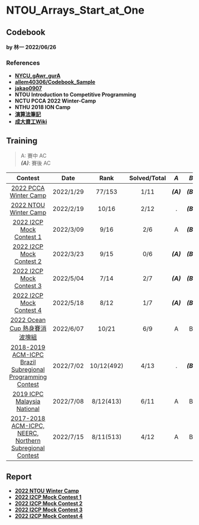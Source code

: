 # NTOU_Arrays_Start_at_One

## Codebook

**by 林一 2022/06/26**
### References
- [**NYCU_gAwr_gurA**](https://github.com/nella17/NYCU_gAwr_gurA)
- [**allem40306/Codebook_Sample**](https://github.com/allem40306/Codebook_Sample.git)
- [**jakao0907**](https://github.com/jakao0907/CompetitiveProgrammingCodebook)
- **NTOU Introduction to Competitive Programming**
- **NCTU PCCA 2022 Winter-Camp**
- **NTHU 2018 ION Camp**
- [**演算法筆記**](https://web.ntnu.edu.tw/~algo/)
- [**成大資工Wiki**](http://wiki.csie.ncku.edu.tw/acm/course/)

## Training

> A:  賽中 AC <br>
> ***(A)***: 賽後 AC 

| Contest               | Date      | Rank   | Solved/Total | ***A*** | ***B*** | ***C*** | ***D*** | ***E*** | ***F*** | ***G*** | ***H*** | ***I*** | ***J*** | ***K*** | ***L*** | ***M*** |
| :----------------------------------------------------------: | :--------: | :--: | :----------: | :-----: | :-----: | :-----: | :-----: | :-----: | :-----: | :-----: | :-----: | :-----: | :-----: | :-----: | :-----: | :-----: |
| [2022 PCCA Winter Camp](https://hackmd.io/@qwe854896/BkSMg4MAF) | 2022/1/29 | 77/153 |     1/11     | ***(A)*** | ***(B)*** |.|.| ***(E)*** | ***(F)*** |.|.|.|.| K |
| [2022 NTOU Winter Camp](https://codeforces.com/group/dnlUA4rsoS/contest/372253) | 2022/2/19 | 10/16 |     2/12     |.|***(B)***|.|.|.| F |.|***H***|***I***| J |.|.|
| [2022 I2CP Mock Contest 1](https://codeforces.com/group/dnlUA4rsoS/contest/372253) | 2022/3/09 | 9/16 |     2/6     | A | ***(B)*** | C |***(D)***| ***(E)*** | ***(F)*** |
| [2022 I2CP Mock Contest 2](https://codeforces.com/group/dnlUA4rsoS/contest/374643) | 2022/3/23 | 9/15 |     0/6     | ***(A)*** | ***(B)*** | ***(C)*** |***(D)***| ***(E)*** | ***(F)*** |
| [2022 I2CP Mock Contest 3](https://codeforces.com/group/dnlUA4rsoS/contest/380617) | 2022/5/04 | 7/14 |     2/7     | ***(A)*** | ***(B)*** | C |***(D)***| E |***(F)***|***(G)***|
| [2022 I2CP Mock Contest 4](https://codeforces.com/group/dnlUA4rsoS/contest/382335) | 2022/5/18 | 8/12 |     1/7     | ***(A)*** | ***(B)*** | C | ***(D)*** | ***(E)*** | ***(F)*** | ***(G)*** |
| [2022 Ocean Cup 熱身賽消波塊組](https://codeforces.com/gym/384996/standings) | 2022/6/07 | 10/21 |     6/9     | A | B | C | D | E | ***(F)*** | ***(G)*** | . | I |
| [2018-2019 ACM-ICPC Brazil Subregional Programming Contest](https://codeforces.com/gym/101908) | 2022/7/02 | 10/12(492) |     4/13     | . | ***(B)*** | C | D | E | ***(F)*** | ***(G)*** | . | I | ***(J)*** | . | ***(L)*** | . |
| [2019 ICPC Malaysia National](https://codeforces.com/gym/102219) | 2022/7/08 | 8/12(413) |     6/11     | A | B | C | . | ***(E)***  | ***(F)***  | . | ***(H)*** | I | J | K |
| [2017-2018 ACM-ICPC, NEERC, Northern Subregional Contest](https://codeforces.com/gym/101612/standings) | 2022/7/15 | 8/11(513) |     4/12     | A | B | . | . | . | . | . | . | I | . | K | L |

## Report
* [**2022 NTOU Winter Camp**](https://hackmd.io/@0c5ZiKjZR66nH91RjZcFfw/Hkm3zmYy5)
* [**2022 I2CP Mock Contest 1**](https://hackmd.io/@0c5ZiKjZR66nH91RjZcFfw/SyIEHB2Z9)
* [**2022 I2CP Mock Contest 2**](https://hackmd.io/@0c5ZiKjZR66nH91RjZcFfw/Hycqvljmc)
* [**2022 I2CP Mock Contest 3**](https://hackmd.io/@0c5ZiKjZR66nH91RjZcFfw/HJymTC0S5)
* [**2022 I2CP Mock Contest 4**](https://hackmd.io/@0c5ZiKjZR66nH91RjZcFfw/HysBo0VDc)
